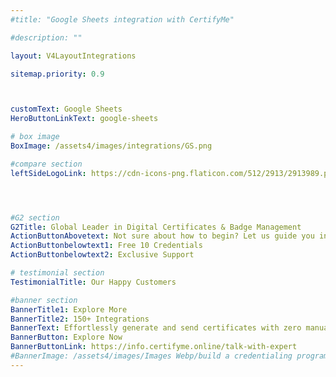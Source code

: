 ```yaml
---
#title: "Google Sheets integration with CertifyMe"

#description: ""

layout: V4LayoutIntegrations

sitemap.priority: 0.9



customText: Google Sheets
HeroButtonLinkText: google-sheets

# box image
BoxImage: /assets4/images/integrations/GS.png

#compare section
leftSideLogoLink: https://cdn-icons-png.flaticon.com/512/2913/2913989.png




#G2 section
G2Title: Global Leader in Digital Certificates & Badge Management
ActionButtonAbovetext: Not sure about how to begin? Let us guide you in the right direction!
ActionButtonbelowtext1: Free 10 Credentials
ActionButtonbelowtext2: Exclusive Support

# testimonial section
TestimonialTitle: Our Happy Customers   

#banner section
BannerTitle1: Explore More
BannerTitle2: 150+ Integrations
BannerText: Effortlessly generate and send certificates with zero manual intervention using the most advanced digital credential management software of 2023.
BannerButton: Explore Now
BannerButtonLink: https://info.certifyme.online/talk-with-expert
#BannerImage: /assets4/images/Images Webp/build a credentialing program.webp
---
```


